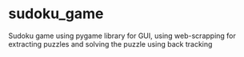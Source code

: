 # sudoku_game
Sudoku game using pygame library for GUI, using web-scrapping for extracting puzzles and solving the puzzle using back tracking
